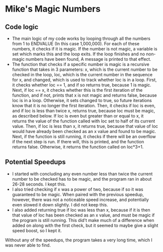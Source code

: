 # Mike's Magic Numbers

## Code logic
* The main logic of my code works by looping through all the numbers from 1 to ENDVALUE (In this case 1,000,000). For each of these numbers, it checks if it is magic. If the number is not magic, a variable is set which marks this and the loop exits. If the loop finishes and no non-magic numbers have been found, A message is printed to that effect.
* The function that checks if a specific number is magic is a recursive function that takes in 3 parameters: x, which is the current number to be checked in the loop, loc, which is the current number in the sequence for x, and changed, which is used to track whether loc is in a loop. First, it checks whether loc == 1, and if so returns true, because 1 is magic. Next, if loc == x, it checks whether this is the first iteration of the function, and if not, prints that x is not magic and returns false, because loc is in a loop. Otherwise, it sets changed to true, so future iterations know that it is no longer the first iteration. Then, it checks if loc is even, and if loc is less than twice x, returns true, because loc must be magic, as described below. If loc is even but greater than or equal to x, it returns the value of the function called with loc set to half of its current value. Then, if loc is less than x, it returns true, because that value of loc would have already been checked as an x value and found to be magic. Next, if the function is still running, it checks if there will be an overflow if the next step is run. If there will, this is printed, and the function returns false. Otherwise, it returns the function called on loc*3+1.

## Potential Speedups
* I started with concluding any even number less than twice the current number to be checked has to be magic, and the program ran in about 26-28 seconds. I kept this.
* I also tried checking if x was a power of two, because if so it was guaranteed to be magic. When paired with the previous speedup, however, there was not a noticeable speed increase, and potentially even slowed it down slightly. I did not keep this.
* I also added returning true if loc was less than x, because if it is then that value of loc has been checked as an x value, and must be magic if the program is still running. This did't make much of a difference when added on along with the first check, but it seemed to maybe give a slight speed boost, so I kept it.


Without any of the speedups, the program takes a very long time, which I was never able to find.